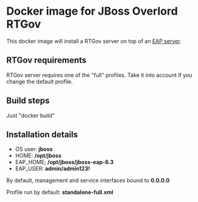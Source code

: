 # Docker image for JBoss Overlord RTGov
This docker image will install a RTGov server on top of an [EAP server][jboss_eap].

## RTGov requirements
RTGov server requires one of the "full" profiles. Take it into account if you change the default profile.

## Build steps
Just "docker build"

## Installation details
* OS user: __jboss__
* HOME: __/opt/jboss__
* EAP_HOME; __/opt/jboss/jboss-eap-6.3__
* EAP_USER: __admin/admin123!__

By default, management and service interfaces bound to __0.0.0.0__

Profile run by default: __standalone-full.xml__

[jboss_eap]: https://github.com/jorgemoralespou/docker-jboss-eap
